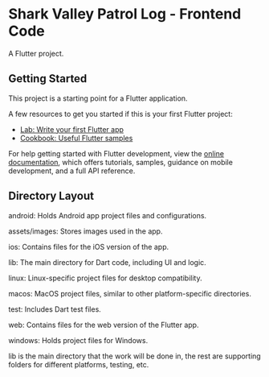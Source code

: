 # Shark Valley Patrol Log - Frontend Code

A Flutter project.

## Getting Started

This project is a starting point for a Flutter application.

A few resources to get you started if this is your first Flutter project:

- [Lab: Write your first Flutter app](https://docs.flutter.dev/get-started/codelab)
- [Cookbook: Useful Flutter samples](https://docs.flutter.dev/cookbook)

For help getting started with Flutter development, view the
[online documentation](https://docs.flutter.dev/), which offers tutorials,
samples, guidance on mobile development, and a full API reference.

## Directory Layout

android: Holds Android app project files and configurations.



assets/images: Stores images used in the app.



ios: Contains files for the iOS version of the app.



lib: The main directory for Dart code, including UI and logic.



linux: Linux-specific project files for desktop compatibility.



macos: MacOS project files, similar to other platform-specific directories.



test: Includes Dart test files.



web: Contains files for the web version of the Flutter app.



windows: Holds project files for Windows.



lib is the main directory that the work will be done in, the rest are supporting folders for different platforms, testing, etc.
